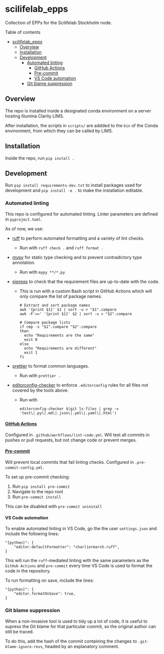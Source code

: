 # scilifelab_epps

Collection of EPPs for the Scilifelab Stockholm node.

Table of contents

- [scilifelab_epps](#scilifelab_epps)
  - [Overview](#overview)
  - [Installation](#installation)
  - [Development](#development)
    - [Automated linting](#automated-linting)
      - [GitHub Actions](#github-actions)
      - [Pre-commit](#pre-commit)
      - [VS Code automation](#vs-code-automation)
    - [Git blame suppression](#git-blame-suppression)

## Overview

The repo is installed inside a designated conda environment on a server hosting Illumina Clarity LIMS.

After installation, the scripts in `scripts/` are addded to the `bin` of the Conda environment, from which they can be called by LIMS.

## Installation

Inside the repo, run `pip install .`

## Development

Run `pip install requirements-dev.txt` to install packages used for development and `pip install -e .` to make the installation editable.

### Automated linting

This repo is configured for automated linting. Linter parameters are defined in `pyproject.toml`.

As of now, we use:

- [ruff](https://docs.astral.sh/ruff/) to perform automated formatting and a variety of lint checks.
  - Run with `ruff check .` and `ruff format .`
- [mypy](https://mypy.readthedocs.io/en/stable/) for static type checking and to prevent contradictory type annotation.
  - Run with `mypy **/*.py`
- [pipreqs](https://github.com/bndr/pipreqs) to check that the requirement files are up-to-date with the code.

  - This is run with a custom Bash script in GitHub Actions which will only compare the list of package names.

    ```
    # Extract and sort package names
    awk '{print $1}' $1 | sort -u > "$1".compare
    awk -F'==' '{print $1}' $2 | sort -u > "$2".compare

    # Compare package lists
    if cmp -s "$1".compare "$2".compare
    then
      echo "Requirements are the same"
      exit 0
    else
      echo "Requirements are different"
      exit 1
    fi
    ```

- [prettier](https://prettier.io/) to format common languages.
  - Run with `prettier .`
- [editorconfig-checker](https://github.com/editorconfig-checker/editorconfig-checker) to enforce `.editorconfig` rules for all files not covered by the tools above.
  - Run with
    ```
    editorconfig-checker $(git ls-files | grep -v 'test\|.py\|.md\|.json\|.yml\|.yaml\|.html')
    ```

#### [GitHub Actions](https://docs.github.com/en/actions)

Configured in `.github/workflows/lint-code.yml`. Will test all commits in pushes or pull requests, but not change code or prevent merges.

#### [Pre-commit](https://pre-commit.com/)

Will prevent local commits that fail linting checks. Configured in `.pre-commit-config.yml`.

To set up pre-commit checking:

1. Run `pip install pre-commit`
2. Navigate to the repo root
3. Run `pre-commit install`

This can be disabled with `pre-commit uninstall`

#### VS Code automation

To enable automated linting in VS Code, go the the user `settings.json` and include the following lines:

```
"[python]": {
    "editor.defaultFormatter": "charliermarsh.ruff",
}
```

This will run the `ruff`-mediated linting with the same parameters as the `GitHub Actions` and `pre-commit` every time VS Code is used to format the code in the repository.

To run formatting on save, include the lines:

```
"[python]": {
    "editor.formatOnSave": true,
}
```

### Git blame suppression

When a non-invasive tool is used to tidy up a lot of code, it is useful to supress the Git blame for that particular commit, so the original author can still be traced.

To do this, add the hash of the commit containing the changes to `.git-blame-ignore-revs`, headed by an explanatory comment.
